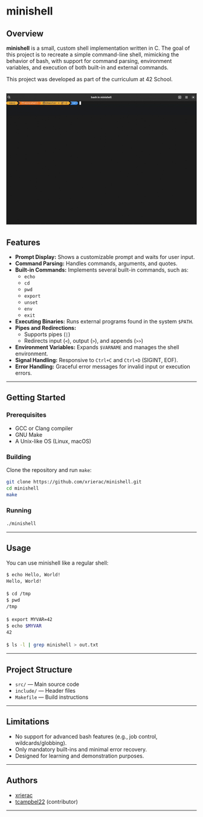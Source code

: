 # minishell

## Overview

**minishell** is a small, custom shell implementation written in C. The goal of this project is to recreate a simple command-line shell, mimicking the behavior of bash, with support for command parsing, environment variables, and execution of both built-in and external commands.

This project was developed as part of the curriculum at 42 School.

![Demo of Minishell](minishell.gif)
---

## Features

- **Prompt Display:** Shows a customizable prompt and waits for user input.
- **Command Parsing:** Handles commands, arguments, and quotes.
- **Built-in Commands:** Implements several built-in commands, such as:
  - `echo`
  - `cd`
  - `pwd`
  - `export`
  - `unset`
  - `env`
  - `exit`
- **Executing Binaries:** Runs external programs found in the system `$PATH`.
- **Pipes and Redirections:**
  - Supports pipes (`|`)
  - Redirects input (`<`), output (`>`), and appends (`>>`)
- **Environment Variables:** Expands `$VARNAME` and manages the shell environment.
- **Signal Handling:** Responsive to `Ctrl+C` and `Ctrl+D` (SIGINT, EOF).
- **Error Handling:** Graceful error messages for invalid input or execution errors.

---

## Getting Started

### Prerequisites

- GCC or Clang compiler
- GNU Make
- A Unix-like OS (Linux, macOS)

### Building

Clone the repository and run `make`:

```sh
git clone https://github.com/xrierac/minishell.git
cd minishell
make
```

### Running

```sh
./minishell
```

---

## Usage

You can use minishell like a regular shell:

```sh
$ echo Hello, World!
Hello, World!

$ cd /tmp
$ pwd
/tmp

$ export MYVAR=42
$ echo $MYVAR
42

$ ls -l | grep minishell > out.txt
```

---

## Project Structure

- `src/` — Main source code
- `include/` — Header files
- `Makefile` — Build instructions

---

## Limitations

- No support for advanced bash features (e.g., job control, wildcards/globbing).
- Only mandatory built-ins and minimal error recovery.
- Designed for learning and demonstration purposes.

---

## Authors

- [xrierac](https://github.com/xrierac)
- [tcampbel22](https://github.com/tcampbel22) (contributor)

---
